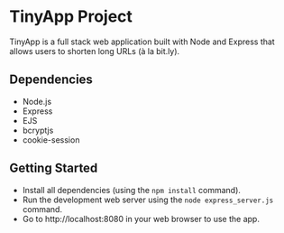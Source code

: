# TinyApp Project

TinyApp is a full stack web application built with Node and Express that allows users to shorten long URLs (à la bit.ly).



## Dependencies

- Node.js
- Express
- EJS
- bcryptjs
- cookie-session

## Getting Started

- Install all dependencies (using the `npm install` command).
- Run the development web server using the `node express_server.js` command.
 - Go to http://localhost:8080 in your web browser to use the app.
